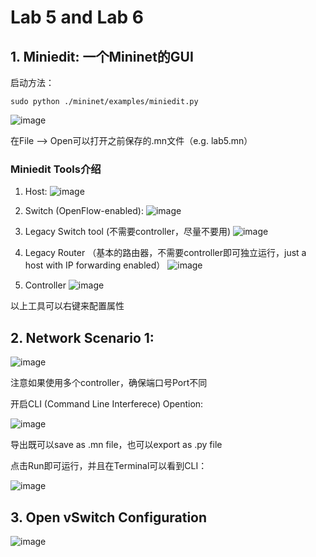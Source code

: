 
# Lab 5 and Lab 6

## 1. Miniedit: 一个Mininet的GUI
启动方法：
```
sudo python ./mininet/examples/miniedit.py
```

![image](https://user-images.githubusercontent.com/58734009/188486859-6e344461-c3b3-45e7-932d-c2bd945a4d30.png)

在File --> Open可以打开之前保存的.mn文件（e.g. lab5.mn）

### Miniedit Tools介绍
1. Host: 
![image](https://user-images.githubusercontent.com/58734009/188486999-47d9a579-3098-419f-a938-835db7775d9f.png)

2. Switch (OpenFlow-enabled):
![image](https://user-images.githubusercontent.com/58734009/188487461-5cfad6c9-5ff7-485c-9bc6-d77af258983c.png)

3. Legacy Switch tool (不需要controller，尽量不要用)
![image](https://user-images.githubusercontent.com/58734009/188487686-5abc31e5-6360-4c13-82fb-0201efac11b5.png)

4. Legacy Router （基本的路由器，不需要controller即可独立运行，just a host with IP forwarding enabled）
![image](https://user-images.githubusercontent.com/58734009/188488049-623afec4-1996-4d33-a9ec-83c324daaad4.png)

5. Controller
![image](https://user-images.githubusercontent.com/58734009/188488142-e5df0caa-059a-4ef3-9556-f8d4e8372b00.png)

以上工具可以右键来配置属性

## 2. Network Scenario 1:
![image](https://user-images.githubusercontent.com/58734009/188488365-8933244c-d918-4453-9a19-116b83c7ee9d.png)

注意如果使用多个controller，确保端口号Port不同

开启CLI (Command Line Interferece) Opention:

![image](https://user-images.githubusercontent.com/58734009/188488845-8236f25d-3d23-4e44-a332-fc4aa283d339.png)

导出既可以save as .mn file，也可以export as .py file

点击Run即可运行，并且在Terminal可以看到CLI：

![image](https://user-images.githubusercontent.com/58734009/188489135-2bce5dd1-1718-4cc9-993f-f36ab464a8f1.png)

## 3. Open vSwitch Configuration
![image](https://user-images.githubusercontent.com/58734009/188490170-44904a52-54e4-49ce-89c7-d4d57ddc80aa.png)


